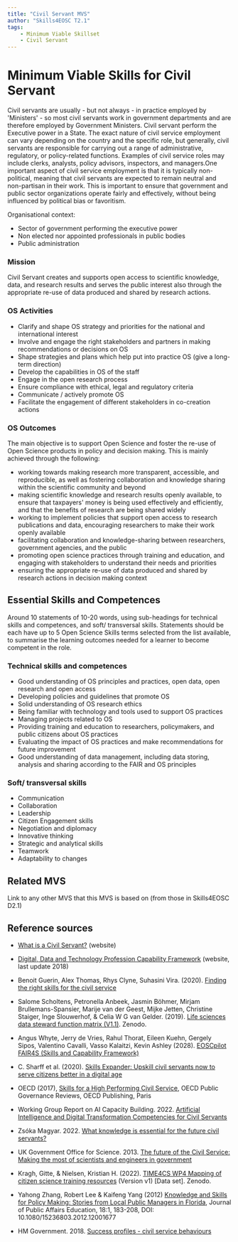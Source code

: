 ```yaml
---
title: "Civil Servant MVS"
author: "Skills4EOSC T2.1"
tags: 
    - Minimum Viable Skillset
    - Civil Servant
---
```


# Minimum Viable Skills for **Civil Servant**

Civil servants  are usually - but not always - in practice employed by 'Ministers' - so most civil servants work in government departments and are therefore employed by Government Ministers. Civil servant perform the Executive power in a State. The exact nature of civil service employment can vary depending on the country and the specific role, but generally, civil servants are responsible for carrying out a range of administrative, regulatory, or policy-related functions. Examples of civil service roles may include clerks, analysts, policy advisors, inspectors, and managers.One important aspect of civil service employment is that it is typically non-political, meaning that civil servants are expected to remain neutral and non-partisan in their work. This is important to ensure that government and public sector organizations operate fairly and effectively, without being influenced by political bias or favoritism.

Organisational context:

- Sector of government performing the executive power 
- Non elected nor appointed professionals in public bodies
- Public administration


### Mission

Civil Servant creates and supports open access to scientific knowledge, data, and research results and serves the public interest also through the appropriate re-use of data produced and shared by research actions.


### OS Activities 

- Clarify and shape OS strategy and priorities for the national and international interest 
- Involve and engage the right stakeholders and partners in making recommendations or decisions on OS 
- Shape strategies and plans which help put into practice OS (give a long-term direction)  
- Develop the capabilities in OS of the staff
- Engage in the open research process 
- Ensure compliance with ethical, legal and regulatory criteria 
- Communicate / actively promote OS 
- Facilitate the engagement of different stakeholders in co-creation actions

### OS Outcomes
The main objective is to support Open Science and foster the re-use of Open Science products in policy and decision making. 
This is mainly achieved through the following:

- working towards making research more transparent, accessible, and reproducible, as well as fostering collaboration and knowledge sharing within the scientific community and beyond
- making scientific knowledge and research results openly available, to ensure that taxpayers' money is being used effectively and efficiently, and that the benefits of research are being shared widely
- working to implement policies that support open access to research publications and data, encouraging researchers to make their work openly available 
- facilitating collaboration and knowledge-sharing between researchers, government agencies, and the public
- promoting open science practices through training and education, and engaging with stakeholders to understand their needs and priorities
- ensuring the appropriate re-use of data produced and shared by research actions in decision making context


## Essential Skills and Competences
Around 10 statements of 10-20 words, using sub-headings for technical skills and competences, and soft/ transversal skills. Statements should be each have up to 5 Open Science Skills terms selected from the list available, to summarise the learning outcomes needed for a learner to become competent in the role.

### Technical skills and competences

- Good understanding of OS principles and practices, open data, open research and open access
- Developing policies and guidelines that promote OS
- Solid understanding of OS research ethics
- Being familiar with technology and tools used to support OS practices
- Managing projects related to OS
- Providing training and education to researchers, policymakers, and public citizens about OS practices 
- Evaluating the impact of OS practices and make recommendations for  future improvement
- Good understanding of data management, including data storing, analysis and sharing according to the FAIR and OS principles
 
### Soft/ transversal skills

- Communication
- Collaboration
- Leadership
- Citizen Engagement skills
- Negotiation and diplomacy
- Innovative thinking
- Strategic and analytical skills
- Teamwork
- Adaptability to changes

## Related MVS
Link to any other MVS that this MVS is based on (from those in Skills4EOSC D2.1)

## Reference sources

+ [What is a Civil Servant?](https://www.civilservant.org.uk/information-definitions.html) (website)

+ [Digital, Data and Technology Profession Capability Framework](https://www.gov.uk/government/publications/civil-service-competency-framework) (website, last update 2018)

+ Benoit Guerin, Alex Thomas, Rhys Clyne, Suhasini Vira. (2020). [Finding the right skills for the civil service](https://www.instituteforgovernment.org.uk/sites/default/files/publications/civil-service-skills.pdf)

+ Salome Scholtens, Petronella Anbeek, Jasmin Böhmer, Mirjam Brullemans-Spansier, Marije van der Geest, Mijke Jetten, Christine Staiger, Inge Slouwerhof, & Celia W G van Gelder. (2019). [Life sciences data steward function matrix (V1.1)](https://doi.org/10.5281/zenodo.2561723). Zenodo. 

+ Angus Whyte, Jerry de Vries, Rahul Thorat, Eileen Kuehn, Gergely Sipos, Valentino Cavalli, Vasso Kalaitzi, Kevin Ashley (2028). [EOSCpilot FAIR4S (Skills and Capability Framework)](https://eoscpilot.eu/sites/default/files/eoscpilot-d7.3.pdf)

+ C. Sharff et al. (2020). [Skills Expander: Upskill civil servants now to serve citizens better in a digital age](https://www.pwc.lu/en/upskilling/docs/pwc-skills-expander-civil-servants.pdf)

+ OECD (2017), [Skills for a High Performing Civil Service](https://doi.org/10.1787/9789264280724-en), OECD Public Governance Reviews, OECD Publishing, Paris
         
+ Working Group Report on AI Capacity Building. 2022. [Artificial Intelligence and Digital Transformation Competencies for Civil Servants](https://www.broadbandcommission.org/wp-content/uploads/2022/09/Artificial-Intelligence-and-Digital-Transformation-Competencies-for-Civil-Servants.pdf)

+ Zsóka Magyar. 2022. [What knowledge is essential for the future civil servants?](http://real.mtak.hu/147567/1/2732-2688-article-p79.pdf)

+ UK Government Office for Science. 2013. [The future of the Civil Service: Making the most of scientists and engineers in government](https://assets.publishing.service.gov.uk/government/uploads/system/uploads/attachment_data/file/283200/13-594-review-science-engineering-in-civil-service.pdf)

+ Kragh, Gitte, & Nielsen, Kristian H. (2022). [TIME4CS WP4 Mapping of citizen science training resources](https://doi.org/10.5281/zenodo.6840274) (Version v1) [Data set]. Zenodo. 

+ Yahong Zhang, Robert Lee & Kaifeng Yang (2012) [Knowledge and Skills for Policy Making: Stories from Local Public Managers in Florida](https://doi.org/10.1080/15236803.2012.12001677), Journal of Public Affairs Education, 18:1, 183-208, DOI: 10.1080/15236803.2012.12001677

+ HM Government. 2018. [Success profiles - civil service behaviours](https://assets.publishing.service.gov.uk/government/uploads/system/uploads/attachment_data/file/717275/CS_Behaviours_2018.pdf)
